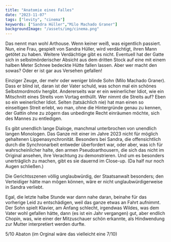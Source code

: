 ```yaml
---
title: "Anatomie eines Falles"
date: "2023-11-07"
tags: ["levity", "cinema"]
keywords: ["Sandra Hüller","Milo Machado Graner"]
backgroundImage: "/assets/img/cinema.png"
---
```

Das nennt man wohl Arthouse. Wenn keiner weiß, was eigentlich passiert. Nun, eine Frau, gespielt von Sandra Hüller, wird verdächtigt, ihren Mann getötet zu haben. Weitere Verdächtige gibt es nicht. Eventuell hat der Gatte sich in selbstmörderischer Absicht aus dem dritten Stock auf eine mit einem halben Meter Schnee bedeckte Hütte fallen lassen. Aber wer macht den sowas? Oder er ist gar aus Versehen gefallen!

Einziger Zeuge, der mehr oder weniger blinde Sohn (Milo Machado Graner). Dass er blind ist, daran ist der Vater schuld, was schon mal ein schönes Selbstmordmotiv hergibt. Andererseits war er ein weinerlicher Idiot, wie ein Mitschnitt eines Streits vom Vortag enthüllt. Wer nimmt die Streits auf? Eben so ein weinerlicher Idiot. Selten (tatsächlich nie) hat man einen so einseitigen Streit erlebt, wo man, ohne die Hintergründe genau zu kennen, der Gattin ohne zu zögern das unbedingte Recht einräumen möchte, sich des Mannes zu entledigen.

Es gibt unendlich lange Dialoge, manchmal unterbrochen von unendlich langen Monologen. Das Ganze mit einer im Jahre 2023 nicht für möglich gehaltenen Lippenasynchronität. Besonders bei Sandra, die offensichtlich durch die Synchronarbeit entweder überfordert war, oder aber, was ich für wahrscheinlicher halte, den armen Pseudoarthousern, die sich das nicht im Original ansehen, ihre Verachtung zu demonstrieren. Und um es besonders unerträglich zu machen, gibt es sie dauernd im Close-up. (Da half nur noch Augen schließen.)

Die Gerichtsszenen völlig unglaubwürdig, der Staatsanwalt besonders; den Verteidiger hätte man mögen können, wäre er nicht unglaubwürdigerweise in Sandra verliebt.

Egal, die letzte halbe Stunde war dann nahe daran, beinahe für das vorherige Leid zu entschädigen, weil das ganze etwas an Fahrt aufnimmt. Der Sohn spielt Klavier, am Anfang schlecht, irgendwas Wildes, was dem Vater wohl gefallen hätte, dann (es ist ein Jahr vergangen) gut, aber endlich Chopin, was, wie einer der Mitzuschauer schön erkannte, als Hindwendung zur Mutter interpretiert werden durfte.

5/10 Abaton (im Orginal wäre das vielleicht eine 7/10)